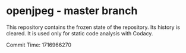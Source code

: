 # openjpeg - master branch

This repository contains the frozen state of the repository.
Its history is cleared. It is used only for static code
analysis with Codacy.

Commit Time: 1716966270